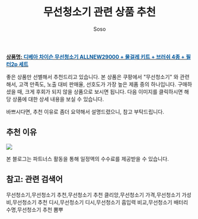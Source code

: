 ﻿---
layout: post
title:  "무선청소기 관련 상품 추천"
author: Soso
categories: [ 디지털/가전 ]
tags: [무선청소기,무선청소기 추천,무선청소기 추천 클리앙,무선청소기 가격,무선청소기 가성비,무선청소기 추천 디시,무선청소기 디시,무선청소기 흡입력 비교,무선청소기 배터리 수명,무선청소기 추천 뽐뿌]
image: https://ads-partners.coupang.com/image1/XrI0cNSj7NNA_MXRXlZodgEL_TYRcKTGIZC5NeAS4maNJbrkMfYLNAJbK0hsl7ssK_hVZ2r4TcdTgyt4pKEy6V56a43W7fpD7so8hCpJ8OUyM5KEH085AO1knIFkmTPHqMFJ18bV6wn1575p_pq4tS8BnNUCrTy8KvnoGvajLYpXNZWhE9R9qwXp56vuUlw4-5EkbolzgdKXeZYWRkkP7I4KGxXMa4M0Nb5Whus_Tuy-uWWu_jPt7zCnGFnJALvR5TAli1MdIx3dKfiKBp552kzwrjqx0Cw= 
description: "쿠팡에서 무선청소기 관련 상품으로 가장 고객 선호도가 높은 제품 중 하나입니다."
---

<a href="https://link.coupang.com/re/AFFSDP?lptag=AF5673682&pageKey=7193765224&itemId=18168713758&vendorItemId=74969391066&traceid=V0-153-dc48d8ea0f22010a&requestid=20240131144253063115394858&token=31850C%7CMIXED"><b>상품명: <font color='#01579B'>디베아 차이슨 무선청소기 ALLNEW29000 + 물걸레 키트 + 브러쉬 4종 + 필터2p 세트</font></b></a>

좋은 상품만 선별해서 추천드리고 있습니다.
본 상품은 쿠팡에서 "무선청소기" 와 관련해서, 고객 만족도, 노출 대비 판매율, 선호도가 가장 높은 제품 중의 하나입니다.
구매하셨을 때, 크게 후회가 되지 않을 상품으로 보시면 됩니다. 
다음 이미지를 클릭하시면 해당 상품에 대한 상세 내용을 보실 수 있습니다.

바쁘시다면, 추천 이유로 좀더 요약해서 설명드렸으니, 참고 부탁드립니다.

## 추천 이유 

<a href="https://link.coupang.com/re/AFFSDP?lptag=AF5673682&pageKey=7193765224&itemId=18168713758&vendorItemId=74969391066&traceid=V0-153-dc48d8ea0f22010a&requestid=20240131144253063115394858&token=31850C%7CMIXED"><img src="https://thumbnail6.coupangcdn.com/thumbnails/remote/q89/image/retail/images/854684801833724-0344af32-fe0c-4698-9e3e-77eae3ed5250.jpg"></a> 

본 블로그는 파트너스 활동을 통해 일정액의 수수료를 제공받을 수 있습니다.

## 참고: 관련 검색어    
무선청소기,무선청소기 추천,무선청소기 추천 클리앙,무선청소기 가격,무선청소기 가성비,무선청소기 추천 디시,무선청소기 디시,무선청소기 흡입력 비교,무선청소기 배터리 수명,무선청소기 추천 뽐뿌